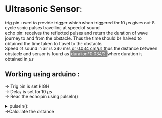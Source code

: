 # Ultrasonic Sensor:
trig pin: used to provide trigger which when triggered for 10 $\mu s$ gives out 8 cycle sonic pulses travelling at speed of sound
</br>
echo pin: receives the reflected pulses and return the duration of wave journey to and from the obstacle. Thus the time should be halved to obtained the time taken to travel to the obstacle.
</br>
Speed of sound in air is 340 m/s or 0.034 cm/$\mu s$ thus the distance between obstacle and sensor is found as <span style="background-color: #888888;color:white;border-radius:2px;padding:2px;">  duration*0.034/2  </span> where duration is obtained in $\mu s$

## Working using arduino :
-> Trig pin is set HIGH </br>
-> Delay is set for 10 $\mu s$</br>
-> Read the echo pin using pulseIn()
<details>
<summary>pulseIn():</summary>
Measures the duration of a given state(HIGH/LOW) that a given pin is in
</br>
Syntax:pulseIn(pin, value)
</br>
pin -> which pin</br>
value -> required state
</br>
Returns: the length of pulse in $\mu s$
</details>
->Calculate the distance





